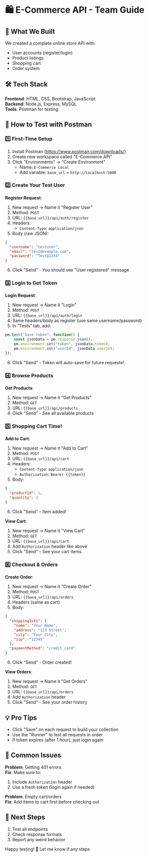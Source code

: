# 🛍️ E-Commerce API - Team Guide

## 🌟 What We Built
We created a complete online store API with:
- User accounts (register/login)
- Product listings
- Shopping cart
- Order system

## 🛠️ Tech Stack
**Frontend**: HTML, CSS, Bootstrap, JavaScript  
**Backend**: Node.js, Express, MySQL  
**Tools**: Postman for testing

## 🚀 How to Test with Postman

### 1️⃣ First-Time Setup
1. Install Postman (https://www.postman.com/downloads/)
2. Create new workspace called "E-Commerce API"
3. Click "Environments" → "Create Environment"
   - Name: `E-Commerce Local`
   - Add variable: `base_url` = `http://localhost:5000`

### 2️⃣ Create Your Test User
**Register Request**:
1. New request → Name it "Register User"
2. Method: `POST`
3. URL: `{{base_url}}/api/auth/register`
4. Headers:
   - `Content-Type`: `application/json`
5. Body (raw JSON):
```json
{
  "username": "testuser",
  "email": "test@example.com",
  "password": "Test@1234"
}
```
6. Click "Send" - You should see "User registered" message

### 3️⃣ Login to Get Token
**Login Request**:
1. New request → Name it "Login"
2. Method: `POST`
3. URL: `{{base_url}}/api/auth/login`
4. Same headers/body as register (use same username/password)
5. In "Tests" tab, add:
```javascript
pm.test("Save token", function() {
    const jsonData = pm.response.json();
    pm.environment.set("token", jsonData.token);
    pm.environment.set("userId", jsonData.userId);
});
```
6. Click "Send" - Token will auto-save for future requests!

### 4️⃣ Browse Products
**Get Products**:
1. New request → Name it "Get Products"
2. Method: `GET`
3. URL: `{{base_url}}/api/products`
4. Click "Send" - See all available products

### 5️⃣ Shopping Cart Time!
**Add to Cart**:
1. New request → Name it "Add to Cart"
2. Method: `POST`
3. URL: `{{base_url}}/api/cart`
4. Headers:
   - `Content-Type`: `application/json`
   - `Authorization`: `Bearer {{token}}`
5. Body:
```json
{
  "productId": 1,
  "quantity": 2
}
```
6. Click "Send" - Item added!

**View Cart**:
1. New request → Name it "View Cart"
2. Method: `GET`
3. URL: `{{base_url}}/api/cart`
4. Add `Authorization` header like above
5. Click "Send" - See your cart items

### 6️⃣ Checkout & Orders
**Create Order**:
1. New request → Name it "Create Order"
2. Method: `POST`
3. URL: `{{base_url}}/api/orders`
4. Headers (same as cart)
5. Body:
```json
{
  "shippingInfo": {
    "name": "Your Name",
    "address": "123 Street",
    "city": "Your City",
    "zip": "12345"
  },
  "paymentMethod": "credit_card"
}
```
6. Click "Send" - Order created!

**View Orders**:
1. New request → Name it "Get Orders"
2. Method: `GET`
3. URL: `{{base_url}}/api/orders`
4. Add `Authorization` header
5. Click "Send" - See your order history

## 💡 Pro Tips
- Click "Save" on each request to build your collection
- Use the "Runner" to test all requests in order
- If token expires (after 1 hour), just login again

## 🐛 Common Issues
**Problem**: Getting 401 errors  
**Fix**: Make sure to:
1. Include `Authorization` header
2. Use a fresh token (login again if needed)

**Problem**: Empty cart/orders  
**Fix**: Add items to cart first before checking out

## 🏁 Next Steps
1. Test all endpoints
2. Check response formats
3. Report any weird behavior

Happy testing! 🎉 Let me know if any steps
